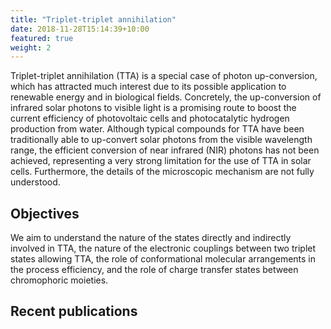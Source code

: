 ```yaml
---
title: "Triplet-triplet annihilation"
date: 2018-11-28T15:14:39+10:00
featured: true
weight: 2
---
```


Triplet-triplet annihilation (TTA) is a special case of photon up-conversion, which has attracted much interest due to 
its possible application to renewable energy and in biological fields. Concretely, the up-conversion of infrared solar 
photons to visible light is a promising route to boost the current efficiency of photovoltaic cells and photocatalytic 
hydrogen production from water. Although typical compounds for TTA have been traditionally able to up-convert solar 
photons from the visible wavelength range, the efficient conversion of near infrared (NIR) photons has not been achieved, 
representing a very strong limitation for the use of TTA in solar cells. Furthermore, the details of the microscopic 
mechanism are not fully understood.

## Objectives

We aim to understand the nature of the states directly and indirectly involved in TTA, the nature of the electronic 
couplings between two triplet states allowing TTA, the role of conformational molecular arrangements in the process 
efficiency, and the role of charge transfer states between chromophoric moieties.

## Recent publications
